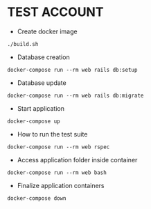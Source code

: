 # TEST ACCOUNT

* Create docker image

`./build.sh`

* Database creation

`docker-compose run --rm web rails db:setup`

* Database update

`docker-compose run --rm web rails db:migrate`

* Start application

`docker-compose up`

* How to run the test suite

`docker-compose run --rm web rspec`

* Access application folder inside container

`docker-compose run --rm web bash`

* Finalize application containers

`docker-compose down`
